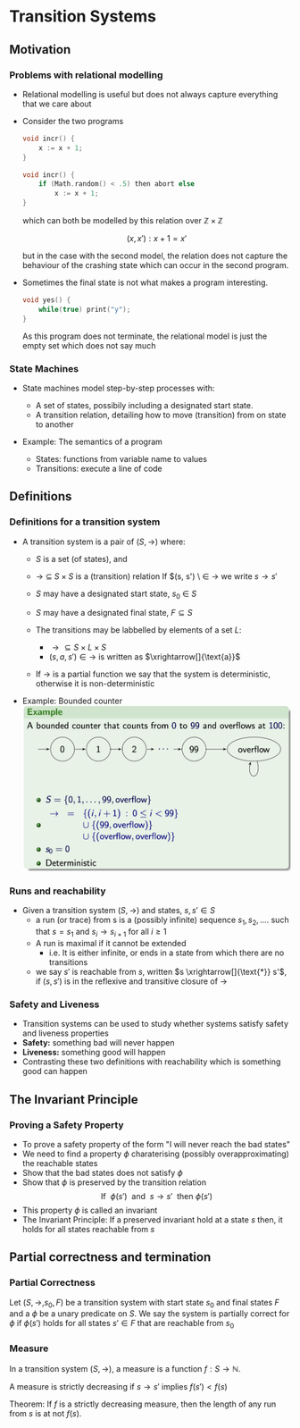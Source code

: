# Transition Systems

## Motivation

### Problems with relational modelling
* Relational modelling is useful but does not always capture everything that we care about
* Consider the two programs
    ```c
    void incr() {
        x := x + 1;
    }
    ```

    ```c
    void incr() {
        if (Math.random() < .5) then abort else 
            x := x + 1;
    }
    ```
    which can both be modelled by this relation over $\mathbb{Z} \times \mathbb{Z}$

    $${(x, x') : x + 1 = x'}$$

    but in the case with the second model, the relation does not capture the behaviour of the crashing state which can occur in the second program.
* Sometimes the final state is not what makes a program interesting.
    ```c
    void yes() {
        while(true) print("y");
    }
    ```
    As this program does not terminate, the relational model is just the empty set which does not say much

### State Machines
* State machines model step-by-step processes with:
    * A set of states, possibily including a designated start state.
    * A transition relation, detailing how to move (transition) from on state to another

* Example: The semantics of a program
    * States: functions from variable name to values
    * Transitions: execute a line of code

## Definitions

### Definitions for a transition system
* A transition system is a pair of $(S, \rightarrow)$ where:
    * $S$ is a set (of states), and
    * $\rightarrow \ \subseteq \ S \times S$ is a (transition) relation
    If $(s, s') \ $\in \ \rightarrow$ we write $s \rightarrow s'$ 
    * $S$ may have a designated start state, $s_0 \: \in \:S$
    * $S$ may have a designated final state, $F \subseteq S$
    * The transitions may be labbelled by elements of a set $L$:
        * $\rightarrow  \subseteq  S \times L \times S$ 
        * $(s, a, s') \in  \rightarrow$ is written as $\xrightarrow[]{\text{a}}$

    * If $\rightarrow$ is a partial function we say that the system is deterministic, otherwise it is non-deterministic

* Example: Bounded counter
![bounded_counter](../imgs/bound_counter.png)


### Runs and reachability
* Given a transition system $(S, \rightarrow)$ and states, $s, s' \in S$
    * a run (or trace) from s is a (possibly infinite) sequence $s_1, s_2, ....$ such that $s = s_1$ and $s_i \rightarrow s_{i+1}$ for all $i \ge 1$
    * A run is maximal if it cannot be extended
        * i.e. It is either infinite, or ends in a state from which there are no transitions
    * we say $s'$ is reachable from $s$, written $s \xrightarrow[]{\text{*}} s'$, if $(s, s')$ is in the reflexive and transitive closure of $\rightarrow$

### Safety and Liveness
* Transition systems can be used to study whether systems satisfy safety and liveness properties
* **Safety:** something bad will never happen
* **Liveness:** something good will happen
* Contrasting these two definitions with reachability which is something good can happen

## The Invariant Principle

### Proving a Safety Property
* To prove a safety property of the form "I will never reach the bad states"
* We need to find a property $\phi$ charaterising (possibly overapproximating) the reachable states
* Show that the bad states does not satisfy $\phi$
* Show that $\phi$ is preserved by the transition relation
    $$\text{If} \ \ \phi (s') \ \ \text{and} \ \ s\rightarrow s' \ \ \text{then} \ \phi (s')$$
* This property $\phi$ is called an invariant
* The Invariant Principle: If a preserved invariant hold at a state $s$ then, it holds for all states reachable from $s$

## Partial correctness and termination

### Partial Correctness
Let $(S, \rightarrow, s_0, F)$ be a transition system with start state $s_0$ and final states $F$ and a $\phi$ be a unary predicate on $S$. We say the system is partially correct for $\phi$ if $\phi(s')$ holds for all states $s' \in F$ that are reachable from $s_0$

### Measure
In a transition system $(S, \rightarrow)$, a measure is a function $f: S \rightarrow \mathbb{N}$. 

A measure is strictly decreasing if $s \rightarrow s'$ implies $f(s') < f(s)$

Theorem: If $f$ is a strictly decreasing measure, then the length of any run from $s$ is at not $f(s)$.


